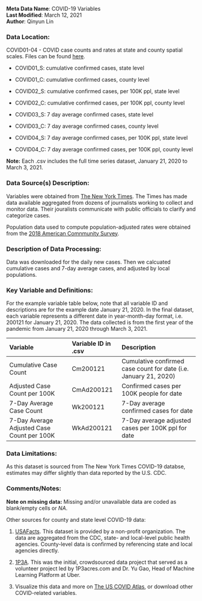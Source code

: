 **Meta Data Name**: COVID-19 Variables  
**Last Modified**: March 12, 2021  
**Author**: Qinyun Lin  

### Data Location: 
COVID01-04 - COVID case counts and rates at state and county spatial scales. Files can be found [here](/data_final/).

* COVID01_S: cumulative confirmed cases, state level
* COVID01_C: cumulative confirmed cases, county level
  
* COVID02_S: cumulative confirmed cases, per 100K ppl, state level
* COVID02_C: cumulative confirmed cases, per 100K ppl, county level
  
* COVID03_S: 7 day average confirmed cases, state level
* COVID03_C: 7 day average confirmed cases, county level
  
* COVID04_S: 7 day average confirmed cases, per 100K ppl, state level
* COVID04_C: 7 day average confirmed cases, per 100K ppl, county level

**Note:** Each .csv includes the full time series dataset, January 21, 2020 to March 3, 2021.

### Data Source(s) Description:  

Variables were obtained from [The New York Times](https://github.com/nytimes/covid-19-data). The Times has made data available aggregated from dozens of journalists working to collect and monitor data. Their jouralists communicate with public officials to clarify and categorize cases.

Population data used to compute population-adjusted rates were obtained from the [2018 American Comnmunity Survey](https://data.census.gov/). 

### Description of Data Processing: 

Data was downloaded for the daily new cases. Then we calcuated cumulative cases and 7-day average cases, and adjusted by local populations. 

### Key Variable and Definitions:

For the example variable table below, note that all variable ID and descriptions are for the example date January 21, 2020. In the final dataset, each variable represents a different date in year-month-day format, i.e. 200121 for January 21, 2020. The data collected is from the first year of the pandemic from January 21, 2020 through March 3, 2021. 

| Variable | Variable ID in .csv | Description |
|:---------|:-------------|:-------------|
| Cumulative Case Count | Cm200121 | Cumulative confirmed case count for date (i.e. January 21, 2020) |
| Adjusted Case Count per 100K | CmAd200121 | Confirmed cases per 100K people for date |
| 7-Day Average Case Count | Wk200121 | 7-Day average confirmed cases for date |
| 7-Day Average Adjusted Case Count per 100K | WkAd200121 | 7-Day average adjusted cases per 100K ppl for date |

### Data Limitations:
As this dataset is sourced from The New York Times COVID-19 databse, estimates may differ slightly than data reported by the U.S. CDC.

### Comments/Notes:
**Note on missing data:** Missing and/or unavailable data are coded as blank/empty cells or _NA_.

Other sources for county and state level COVID-19 data: 

1. [USAFacts](https://usafacts.org/visualizations/coronavirus-covid-19-spread-map/?utm_source=MailChimp&utm_campaign=census-covid2). This dataset is provided by a non-profit organization. The data are aggregated from the CDC, state- and local-level public health agencies. County-level data is confirmed by referencing state and local agencies directly.

2. [1P3A](https://coronavirus.1point3acres.com/en). This was the initial, crowdsourced data project that served as a volunteer project led by 1P3acres.com and Dr. Yu Gao, Head of Machine Learning Platform at Uber. 

3. Visualize this data and more on [The US COVID Atlas](https://theuscovidatlas.org/data), or download other COVID-related variables. 
